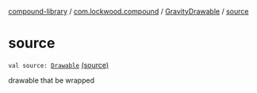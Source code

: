 [compound-library](../../index.md) / [com.lockwood.compound](../index.md) / [GravityDrawable](index.md) / [source](./source.md)

# source

`val source: `[`Drawable`](https://developer.android.com/reference/android/graphics/drawable/Drawable.html) [(source)](https://github.com/lndmflngs/compound-text-view/tree/master/compound-library/src/main/java/com/lockwood/compound/GravityDrawable.kt#L44)

drawable that be wrapped

